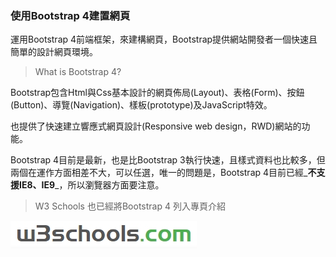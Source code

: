 ### 使用Bootstrap 4建置網頁

運用Bootstrap 4前端框架，來建構網頁，Bootstrap提供網站開發者一個快速且簡單的設計網頁環境。

> What is Bootstrap 4?

Bootstrap包含Html與Css基本設計的網頁佈局\(Layout\)、表格\(Form\)、按鈕\(Button\)、導覽\(Navigation\)、樣板\(prototype\)及JavaScript特效。‌

也提供了快速建立響應式網頁設計\(Responsive web design，RWD\)網站的功能。

Bootstrap 4目前是最新，也是比Bootstrap 3執行快速，且樣式資料也比較多，但兩個在運作方面相差不大，可以任選，唯一的問題是，Bootstrap 4目前已經_**不支援IE8、IE9**_，所以瀏覽器方面要注意。

> W3 Schools 也已經將Bootstrap 4 列入專頁介紹

[![](/assets/W3C.jpg)](https://www.w3schools.com/default.asp)

